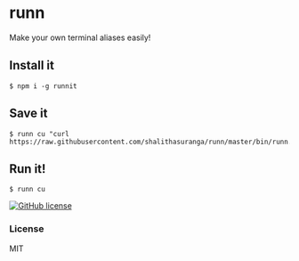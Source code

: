 # runn

Make your own terminal aliases easily!

## Install it

```
$ npm i -g runnit
```

## Save it

```
$ runn cu "curl https://raw.githubusercontent.com/shalithasuranga/runn/master/bin/runn.js"
```

## Run it!

```
$ runn cu
```

[![GitHub license](https://c5.patreon.com/external/logo/become_a_patron_button.png)](https://www.patreon.com/shalithasuranga)


### License

MIT
